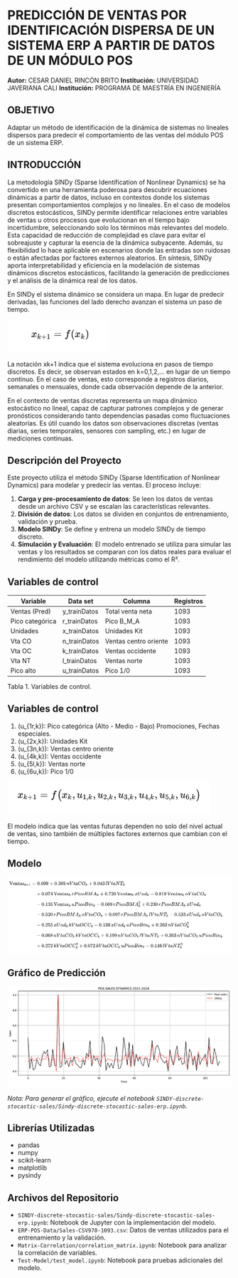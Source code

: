 # PREDICCIÓN DE VENTAS POR IDENTIFICACIÓN DISPERSA DE UN SISTEMA ERP A PARTIR DE DATOS DE UN MÓDULO POS

**Autor:** CESAR DANIEL RINCÓN BRITO
**Institución:** UNIVERSIDAD JAVERIANA CALI
**Institución:** PROGRAMA DE MAESTRÍA EN INGENIERÍA

## OBJETIVO

Adaptar un método de identificación de la dinámica de sistemas no lineales dispersos para predecir el comportamiento de las ventas del módulo POS de un sistema ERP.

## INTRODUCCIÓN

La metodología SINDy (Sparse Identification of Nonlinear Dynamics) se ha convertido en una herramienta poderosa para descubrir ecuaciones dinámicas a partir de datos, incluso en contextos donde los sistemas presentan comportamientos complejos y no lineales. En el caso de modelos discretos estocásticos, SINDy permite identificar relaciones entre variables de ventas u otros procesos que evolucionan en el tiempo bajo incertidumbre, seleccionando solo los términos más relevantes del modelo. Esta capacidad de reducción de complejidad es clave para evitar el sobreajuste y capturar la esencia de la dinámica subyacente. Además, su flexibilidad lo hace aplicable en escenarios donde las entradas son ruidosas o están afectadas por factores externos aleatorios. En síntesis, SINDy aporta interpretabilidad y eficiencia en la modelación de sistemas dinámicos discretos estocásticos, facilitando la generación de predicciones y el análisis de la dinámica real de los datos.

En SINDy el sistema dinámico se considera un mapa. En lugar de predecir derivadas, las funciones del lado derecho avanzan el sistema un paso de tiempo.

![Predicción de SINDy](Docs/Images/eq001.png)

La notación xk+1 indica que el sistema evoluciona en pasos de tiempo discretos. Es decir, se observan estados en k=0,1,2,… en lugar de un tiempo continuo.
En el caso de ventas, esto corresponde a registros diarios, semanales o mensuales, donde cada observación depende de la anterior.

En el contexto de ventas discretas representa un mapa dinámico estocástico no lineal, capaz de capturar patrones complejos y de generar pronósticos considerando tanto dependencias pasadas como fluctuaciones aleatorias. Es útil cuando los datos son observaciones discretas (ventas diarias, series temporales, sensores con sampling, etc.) en lugar de mediciones continuas.


## Descripción del Proyecto

Este proyecto utiliza el método SINDy (Sparse Identification of Nonlinear Dynamics) para modelar y predecir las ventas. El proceso incluye:

1.  **Carga y pre-procesamiento de datos**: Se leen los datos de ventas desde un archivo CSV y se escalan las características relevantes.
2.  **División de datos**: Los datos se dividen en conjuntos de entrenamiento, validación y prueba.
3.  **Modelo SINDy**: Se define y entrena un modelo SINDy de tiempo discreto.
4.  **Simulación y Evaluación**: El modelo entrenado se utiliza para simular las ventas y los resultados se comparan con los datos reales para evaluar el rendimiento del modelo utilizando métricas como el R².

## Variables de control

| Variable        | Data set       | Columna              | Registros |
|-----------------|----------------|----------------------|-----------|
| Ventas (Pred)   | y_trainDatos   | Total venta neta     | 1093      |
| Pico categórica | r_trainDatos   | Pico B_M_A           | 1093      |
| Unidades        | x_trainDatos   | Unidades Kit         | 1093      |
| Vta CO          | n_trainDatos   | Ventas centro oriente | 1093      |
| Vta OC          | k_trainDatos   | Ventas occidente     | 1093      |
| Vta NT          | l_trainDatos   | Ventas norte         | 1093      |
| Pico alto       | u_trainDatos   | Pico 1/0             | 1093      |

Tabla 1. Variables de control.


## Variables de control

1. \(u_{1r,k}\): Pico categórica (Alto - Medio - Bajo) Promociones, Fechas especiales.  
2. \(u_{2x,k}\): Unidades Kit
3. \(u_{3n,k}\): Ventas centro oriente 
4. \(u_{4k,k}\): Ventas occidente  
5. \(u_{5l,k}\): Ventas norte 
6. \(u_{6u,k}\): Pico 1/0 

![Predicción de SINDy](Docs/Images/eq002.png)

El modelo indica que las ventas futuras dependen no solo del nivel actual de ventas, sino también de múltiples factores externos que cambian con el tiempo.

## Modelo

![Predicción de SINDy](Docs/Images/model.png)

## Gráfico de Predicción

![Predicción de SINDy](Docs/Images/sindy_prediction.png)

*Nota: Para generar el gráfico, ejecute el notebook `SINDY-discrete-stocastic-sales/Sindy-discrete-stocastic-sales-erp.ipynb`.*

## Librerías Utilizadas

-   pandas
-   numpy
-   scikit-learn
-   matplotlib
-   pysindy

## Archivos del Repositorio

-   `SINDY-discrete-stocastic-sales/Sindy-discrete-stocastic-sales-erp.ipynb`: Notebook de Jupyter con la implementación del modelo.
-   `ERP-POS-Data/Sales-CSV970-1093.csv`: Datos de ventas utilizados para el entrenamiento y la validación.
-   `Matrix-Correlation/correlation_matrix.ipynb`: Notebook para analizar la correlación de variables.
-   `Test-Model/test_model.ipynb`: Notebook para pruebas adicionales del modelo.
